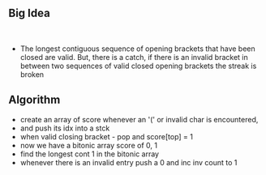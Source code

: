 ## Big Idea
​
- The longest contiguous sequence of opening brackets that have been closed are valid. But, there is a catch, if there is an invalid bracket in between two sequences of valid closed opening brackets the streak is broken
​
## Algorithm
- create an array of score whenever an '(' or invalid char is encountered,
- and push its idx into a stck
- when valid closing bracket - pop and score[top] = 1
- now we have a bitonic array score of 0, 1
- find the longest cont 1 in the bitonic array
- whenever there is an invalid entry push a 0 and inc inv count to 1
​